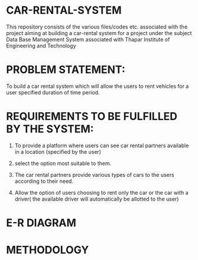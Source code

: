 # CAR-RENTAL-SYSTEM
This repository consists of the various files/codes etc. associated with the project aiming at building a car-rental system for a project under the subject Data Base Management System associated with Thapar Institute of Engineering and Technology

# PROBLEM STATEMENT:


To build a car rental system which will allow the users to rent vehicles for a user specified duration of time period.


# REQUIREMENTS TO BE FULFILLED BY THE SYSTEM:

1. To provide a platform where users can see car rental partners available in a location (specified by the user) 

2. select the option most suitable to them.

3. The car rental partners provide various types of cars to the users according to their need.

4. Allow the option of users choosing to rent only the car or the car with a driver( the available driver will automatically be allotted to the user)


# E-R DIAGRAM

# METHODOLOGY
